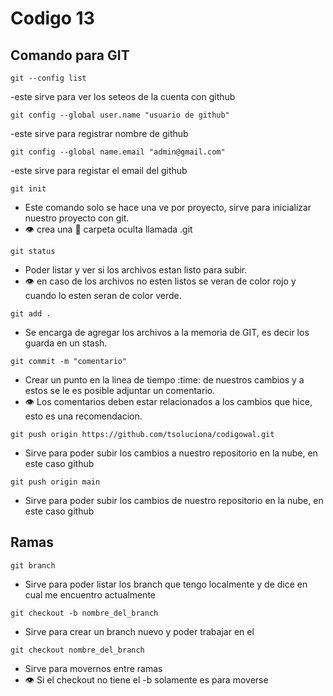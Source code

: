 # Codigo 13

## Comando para GIT
```
git --config list
```
-este sirve para ver los seteos de la cuenta con github

```
git config --global user.name "usuario de github"
```
-este sirve para registrar nombre de github

```
git config --global name.email "admin@gmail.com"
```
-este sirve para registar el email del github

```
git init
```
- Este comando solo se hace una ve por proyecto, sirve para inicializar nuestro proyecto con git.
- :eye: crea una :file_folder: carpeta oculta llamada .git

```
git status
```
- Poder listar y ver si los archivos estan listo para subir.
- :eye: en caso de los archivos no esten listos se veran de color rojo y cuando lo esten seran de color verde.


```
git add .
```
- Se encarga de agregar los archivos a la memoria de GIT, es decir los guarda en un stash.

```
git commit -m "comentario"
```
- Crear un punto en la linea de tiempo :time: de nuestros cambios y a estos se le es posible adjuntar un comentario.
- :eye: Los comentarios deben estar relacionados a los cambios que hice, esto es una recomendacion.

```
git push origin https://github.com/tsoluciona/codigowal.git
```
- Sirve para poder subir los cambios a nuestro repositorio en la nube, en este caso github


```
git push origin main
```
- Sirve para poder subir los cambios de nuestro repositorio en la nube, en este caso github

## Ramas
```
git branch
```
- Sirve para poder listar los branch que tengo localmente y de dice en cual me encuentro actualmente


```
git checkout -b nombre_del_branch
```
- Sirve para crear un branch nuevo y poder trabajar en el

```
git checkout nombre_del_branch
```
- Sirve para movernos entre ramas
- :eye: Si el checkout no tiene el -b solamente es para moverse
